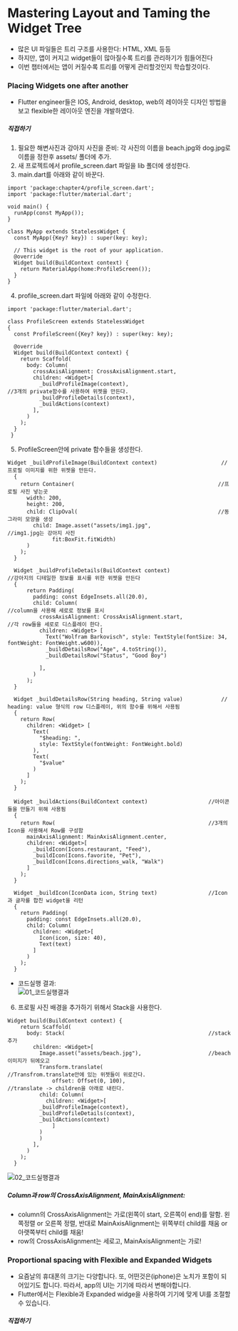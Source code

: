 # Mastering Layout and Taming the Widget Tree  
- 많은 UI 파일들은 트리 구조를 사용한다: HTML, XML 등등
- 하지만, 앱이 커지고 widget들이 많아질수록 트리를 관리하기가 힘들어진다
- 이번 챕터에서는 앱이 커질수록 트리를 어떻게 관리할것인지 학습할것이다.  
  
### Placing Widgets one after another
- Flutter engineer들은 IOS, Android, desktop, web의 레이아웃 디자인 방법을 보고 flexible한 레이아웃 엔진을 개발하였다.
  
##### 직접하기  
1. 필요한 해변사진과 강아지 사진을 준비: 각 사진의 이름을 beach.jpg와 dog.jpg로 이름을 정한후 assets/ 폴더에 추가.
2. 새 프로젝트에서 profile_screen.dart 파일을 lib 폴더에 생성한다.
3. main.dart를 아래와 같이 바꾼다.  
```
import 'package:chapter4/profile_screen.dart';
import 'package:flutter/material.dart';

void main() {
  runApp(const MyApp());
}

class MyApp extends StatelessWidget {
  const MyApp({Key? key}) : super(key: key);

  // This widget is the root of your application.
  @override
  Widget build(BuildContext context) {
    return MaterialApp(home:ProfileScreen());
  }
}
```  
4. profile_screen.dart 파일에 아래와 같이 수정한다.  
```
import 'package:flutter/material.dart';

class ProfileScreen extends StatelessWidget
{
  const ProfileScreen({Key? key}) : super(key: key);

  @override
  Widget build(BuildContext context) {
    return Scaffold(
      body: Column(
        crossAxisAlignment: CrossAxisAlignment.start,
        children: <Widget>[
          _buildProfileImage(context),                                //3개의 private함수를 사용하여 위젯을 만든다.
          _buildProfileDetails(context),
          _buildActions(context)
        ],
      )
    );
  }
 }
```  
5. ProfileScreen안에 private 함수들을 생성한다.
```
Widget _buildProfileImage(BuildContext context)                    //프로필 이미지를 위한 위젯을 만든다.
  {
    return Container(                                             //프로필 사진 넣는곳
      width: 200,
      height: 200,
      child: ClipOval(                                            //동그라미 모양을 생성
        child: Image.asset("assets/img1.jpg",                     //img1.jpg는 강아지 사진
              fit:BoxFit.fitWidth)
      )
    );
  }

  Widget _buildProfileDetails(BuildContext context)                      //강아지의 디테일한 정보를 표시를 위한 위젯을 만든다
  {
      return Padding(
        padding: const EdgeInsets.all(20.0),
        child: Column(                                                   //column을 사용해 세로로 정보를 표시
          crossAxisAlignment: CrossAxisAlignment.start,                  //각 row들을 세로로 디스플레이 한다.
          children: <Widget> [
            Text("Wolfram Barkovisch", style: TextStyle(fontSize: 34, fontWeight: FontWeight.w600)),
            _buildDetailsRow("Age", 4.toString()),
            _buildDetailsRow("Status", "Good Boy")

          ],
        )
      );
  }

  Widget _buildDetailsRow(String heading, String value)            // heading: value 형식의 row 디스플레이, 위의 함수를 위해서 사용됨
  {
    return Row(
      children: <Widget> [
        Text(
          "$heading: ",
          style: TextStyle(fontWeight: FontWeight.bold)
        ),
        Text(
          "$value"
        )
      ]
    );
  }

  Widget _buildActions(BuildContext context)                   //아이콘들을 만들기 위해 사용됨
  {
    return Row(                                                //3개의 Icon을 사용해서 Row를 구성함
      mainAxisAlignment: MainAxisAlignment.center,
      children: <Widget>[
        _buildIcon(Icons.restaurant, "Feed"),
        _buildIcon(Icons.favorite, "Pet"),
        _buildIcon(Icons.directions_walk, "Walk")
      ]
    );
  }

  Widget _buildIcon(IconData icon, String text)                //Icon과 글자를 합친 widget을 리턴
  {
    return Padding(
      padding: const EdgeInsets.all(20.0),
      child: Column(
        children: <Widget>[
          Icon(icon, size: 40),
          Text(text)
        ]
      )
    );
  }
```  
- 코드실행 결과:  
![01_코드실행결과]()  

6. 프로필 사진 배경을 추가하기 위해서 Stack을 사용한다.  
```
Widget build(BuildContext context) {
    return Scaffold(
      body: Stack(                                             //stack 추가
        children: <Widget>[
          Image.asset("assets/beach.jpg"),                     //beach 이미지가 뒤에오고
          Transform.translate(                                 //Transfrom.translate안에 있는 위젯들이 위로간다.            
              offset: Offset(0, 100),                          //translate -> children을 아래로 내린다. 
          child: Column(         
            children: <Widget>[
          _buildProfileImage(context),
          _buildProfileDetails(context),
          _buildActions(context)
              ]
          )
          )
        ],
      )
    );
  }
```  
![02_코드실행결과]()  
  
##### Column과 row의 CrossAxisAlignment, MainAxisAlignment:  
- column의 CrossAxisAlignment는 가로(왼쪽이 start, 오른쪽이 end)를 말함. 왼쪽정렬 or 오른쪽 정렬, 반대로 MainAxisAlignment는 위쪽부터 child를 채움 or 아랫쪽부터 child를 채움!
- row의 CrossAxisAlignment는 세로고, MainAxisAlignment는 가로!  

  
### Proportional spacing with Flexible and Expanded Widgets  
- 요즘날의 휴대폰의 크기는 다양합니다. 또, 어떤것은(iphone)은 노치가 포함이 되어있기도 합니다. 따라서, app의 UI는 기기에 따라서 변해야합니다.
- Flutter에서는 Flexible과 Expanded widge을 사용하여 기기에 맞게 UI를 조절할수 있습니다.

##### 직접하기






